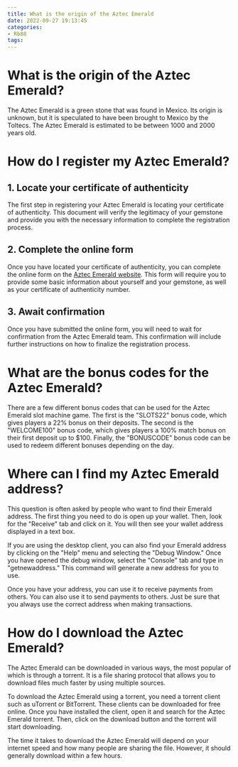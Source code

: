 ```yaml
---
title: What is the origin of the Aztec Emerald
date: 2022-09-27 19:13:45
categories:
- Rb88
tags:
---
```



#  What is the origin of the Aztec Emerald?

The Aztec Emerald is a green stone that was found in Mexico. Its origin is unknown, but it is speculated to have been brought to Mexico by the Toltecs. The Aztec Emerald is estimated to be between 1000 and 2000 years old.

#  How do I register my Aztec Emerald?

## 1. Locate your certificate of authenticity

The first step in registering your Aztec Emerald is locating your certificate of authenticity. This document will verify the legitimacy of your gemstone and provide you with the necessary information to complete the registration process.

## 2. Complete the online form

Once you have located your certificate of authenticity, you can complete the online form on the [Aztec Emerald website](https://register.aztecemerald.com/). This form will require you to provide some basic information about yourself and your gemstone, as well as your certificate of authenticity number.

## 3. Await confirmation

Once you have submitted the online form, you will need to wait for confirmation from the Aztec Emerald team. This confirmation will include further instructions on how to finalize the registration process.

#  What are the bonus codes for the Aztec Emerald?

There are a few different bonus codes that can be used for the Aztec Emerald slot machine game. The first is the "SLOTS22" bonus code, which gives players a 22% bonus on their deposits. The second is the "WELCOME100" bonus code, which gives players a 100% match bonus on their first deposit up to $100. Finally, the "BONUSCODE" bonus code can be used to redeem different bonuses depending on the day.

#  Where can I find my Aztec Emerald address?

This question is often asked by people who want to find their Emerald address. The first thing you need to do is open up your wallet. Then, look for the "Receive" tab and click on it. You will then see your wallet address displayed in a text box.

If you are using the desktop client, you can also find your Emerald address by clicking on the "Help" menu and selecting the "Debug Window." Once you have opened the debug window, select the "Console" tab and type in "getnewaddress." This command will generate a new address for you to use.

Once you have your address, you can use it to receive payments from others. You can also use it to send payments to others. Just be sure that you always use the correct address when making transactions.

#  How do I download the Aztec Emerald?

The Aztec Emerald can be downloaded in various ways, the most popular of which is through a torrent. It is a file sharing protocol that allows you to download files much faster by using multiple sources.

To download the Aztec Emerald using a torrent, you need a torrent client such as uTorrent or BitTorrent. These clients can be downloaded for free online. Once you have installed the client, open it and search for the Aztec Emerald torrent. Then, click on the download button and the torrent will start downloading.

The time it takes to download the Aztec Emerald will depend on your internet speed and how many people are sharing the file. However, it should generally download within a few hours.